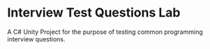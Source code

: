 # Interview Test Questions Lab
A C# Unity Project for the purpose of testing common programming interview questions.
